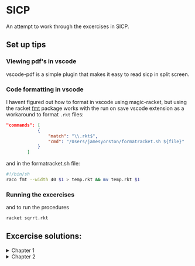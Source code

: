 # SICP

An attempt to work through the excercises in SICP.

## Set up tips

### **Viewing pdf's in vscode**

vscode-pdf is a simple plugin that makes it easy to read sicp in split screen.

### **Code formatting in vscode**

I havent figured out how to format in vscode using magic-racket, but using the racket [fmt](https://pkgs.racket-lang.org/package/fmt) package works with the run on save vscode extension as a workaround to format `.rkt` files:

```json
"commands": [
            {
                "match": "\\.rkt$",
                "cmd": "/Users/jamesyorston/formatracket.sh ${file}"
            }
        ]
```

and in the formatracket.sh file:

```bash
#!/bin/sh
raco fmt --width 40 $1 > temp.rkt && mv temp.rkt $1
```

### **Running the excercises**

and to run the procedures

```bash
racket sqrrt.rkt
```

## Excercise solutions:

<details>
  <summary> Chapter 1 </summary>

- [Exercise 1.1: Basics of Lisp/Scheme Expressions](Chapter1/exercises/ex1-1.md)
- [Exercise 1.2: Complex Expressions and Operator Precedence](Chapter1/exercises/ex1-2.md)
- [Exercise 1.3: Defining and Calling Simple Functions](Chapter1/exercises/ex1-3.md)
- [Exercise 1.4: Understanding Control Flow and Conditionals](Chapter1/exercises/ex1-4.md)
- [Exercise 1.5: Exploring Evaluation Strategies: Applicative vs. Normal Order](Chapter1/exercises/ex1-5.md)
- [Exercise 1.6: Understanding Recursive Procedures](Chapter1/exercises/ex1-6.md)
- [Exercise 1.7: Improving Algorithms: Square Root Approximation](Chapter1/exercises/ex1-7.md)
- [Exercise 1.8: Implementing Newton's Method for Cube Roots](Chapter1/exercises/ex1-8.md)
- [Exercise 1.9: Recursive vs. Iterative Process in Function Definitions](Chapter1/exercises/ex1-9.md)
- [Exercise 1.10: Analyzing Recursive Functions and Computational Complexity](Chapter1/exercises/ex1-10.md)
- [Exercise 1.11: Writing Recursive and Iterative Functions for Series](Chapter1/exercises/ex1-11.md)
- [Exercise 1.12: Implementing the Pascal's Triangle](Chapter1/exercises/ex1-12.md)
- [Exercise 1.13: Proving Properties of Recursive Sequences: Fibonacci Sequence](Chapter1/exercises/ex1-13.md)
- [Exercise 1.14: Analyzing the "count-change" Procedure](Chapter1/exercises/ex1-14.md)
- [Exercise 1.15: Approximating the Cube Root](Chapter1/exercises/ex1-15.md)
- [Exercise 1.16: Improving the Approximation of the Square Root](Chapter1/exercises/ex1-16.md)
- [Exercise 1.17: Expanding the Exponentiation Function](Chapter1/exercises/ex1-17.md)
- [Exercise 1.18: Logarithmic iterative multiplication procedure](Chapter1/exercises/ex1-18.md)
- [Exercise 1.19: Algorithm to compute the Fibonacci numbers using an iterative process efficiently](Chapter1/exercises/ex1-19.md)
- [Exercise 1.20: The Impact of Evaluation Strategies on Procedure Efficiency](Chapter1/exercises/ex1-20.md)
- [Exercise 1.21: Find the smallest divisor](Chapter1/exercises/ex1-21.md)
- [Exercise 1.22: Use the smallest-divisor procedure to find the smallest divisors](Chapter1/exercises/ex1-22.md)
- [Exercise 1.23: Optimise the smallest-divisor procedure](Chapter1/exercises/ex1-23.md)
- [Exercise 1.24: The Fermat Test](Chapter1/exercises/ex1-24.md)
- [Exercise 1.25: `expmod` using `fast-expt` and large intermediataries](Chapter1/exercises/ex1-25.md)
- [Exercise 1.26: Linear and logarithmic procedures](Chapter1/exercises/ex1-26.md)
- [Exercise 1.27: Carmichael numbers](Chapter1/exercises/ex1-27.md)
- [Exercise 1.28: Miller-rabin test for primality](Chapter1/exercises/ex1-28.md)
- [Exercise 1.29: Simpsons Rule](Chapter1/exercises/ex1-29.md)
- [Exercise 1.30: Iterative recursion for numerical integration](Chapter1/exercises/ex1-30.md)
- [Exercise 1.31: Iterative and recursive product procedures](Chapter1/exercises/ex1-31.md)
- [Exercise 1.32: Create recursive and iterative general accumulate procedure](Chapter1/exercises/ex1-32.md)
- [Exercise 1.33: Adding conditionals to the iterative general accumulate procedures](Chapter1/exercises/ex1-33.md)
- [Exercise 1.34: Constructing Procedures Using Lambda](Chapter1/exercises/ex1-34.md)
- [Exercise 1.35: Golden Ratio fixed point procedure](Chapter1/exercises/ex1-35.md)
- [Exercise 1.36: Using the fixed point procedure with logarithms](Chapter1/exercises/ex1-36.md)
- [Exercise 1.37: Infinite continued fractions with let](Chapter1/exercises/ex1-37.md)
- [Exercise 1.38: Euler's Continued Fraction Expansion](Chapter1/exercises/ex1-38.md)
- [Exercise 1.39: Lamberts tangent function](Chapter1/exercises/ex1-39.md)
- [Exercise 1.40: Cubic producure with newtons method](Chapter1/exercises/ex1-40.md)
- [Exercise 1.41: Double procedure to apply a procedure twice](Chapter1/exercises/ex1-41.md)
- [Exercise 1.42: Compose function for simple composition](Chapter1/exercises/ex1-42.md)
- [Exercise 1.43: Repeated functional composition](Chapter1/exercises/ex1-43.md)
- [Exercise 1.44: N-Fold Smoothing of a Function](Chapter1/exercises/ex1-44.md)
- [Exercise 1.45: Finding nth Roots with Fixed-Point Iteration and Average Damping](Chapter1/exercises/ex1-45.md)
- [Exercise 1.46: Iterative improvement function](Chapter1/exercises/ex1-46.md)

</details>

<details>
  <summary> Chapter 2 </summary>

- [Exercise 2.1: Make a rational constructor](Chapter2/exercises/ex2-1.md)
- [Exercise 2.2: Calculating Midpoint of a Segment in Scheme](Chapter2/exercises/ex2-2.md)
- [Exercise 2.3: Create rectangles](Chapter2/exercises/ex2-3.md)
- [Exercise 2.4: Alternative CDR and CAR functions](Chapter2/exercises/ex2-4.md)
- [Exercise 2.5: Cons, Car and CDR functions for $2^{a}3^{b}$ ](Chapter2/exercises/ex2-5.md)
- [Exercise 2.6: Defining one and two using _church calculus_ ](Chapter2/exercises/ex2-6.md)
- [Exercise 2.7: Define upper and lower bound selectors](Chapter2/exercises/ex2-7.md)
- [Exercise 2.8: Define a procedure to calculate the difference between two `intervals`](Chapter2/exercises/ex2-8.md)
- [Exercise 2.9: width of `intervals`](Chapter2/exercises/ex2-9.md)
- [Exercise 2.10: Divide by zero error handling for interval division](Chapter2/exercises/ex2-10.md)
- [Exercise 2.11: Testing different scenarios for `mul-interval`](Chapter2/exercises/ex2-11.md)
- [Exercise 2.12: `make-center-percent` interval constructor](Chapter2/exercises/ex2-12.md)
- [Exercise 2.13: Approximate percentage tolerance of the product of two intervals](Chapter2/exercises/ex2-13.md)
- [Exercise 2.14: Investigating the ambiguity of interval arithmetic](Chapter2/exercises/ex2-14.md)
- [Exercise 2.15: Analyzing the Precision of Equivalent Algebraic Expressions in Interval Arithmetic ](Chapter2/exercises/ex2-15.md)
- [Exercise 2.16: Challenges and Limitations of Interval Arithmetic](Chapter2/exercises/ex2-16.md)
- [Exercise 2.17: Last pair procedure](Chapter2/exercises/ex2-17.md)
- [Exercise 2.18: List reverse procedure](Chapter2/exercises/ex2-18.md)
- [Exercise 2.19: modifying the count-change procedure to handle currency denominations](Chapter2/exercises/ex2-19.md)
- [Exercise 2.20: Using dot-tail notation with procedures](Chapter2/exercises/ex2-20.md)
- [Exercise 2.21: Using map to square a list of integers](Chapter2/exercises/ex2-21.md)
- [Exercise 2.22: List construction with iteration](Chapter2/exercises/ex2-22.md)
- [Exercise 2.23: `for-each` procedure](Chapter2/exercises/ex2-23.md)
- [Exercise 2.24: Representing lists of lists](Chapter2/exercises/ex2-24.md)
- [Exercise 2.25: Using car and cdr to traverse nested lists](Chapter2/exercises/ex2-25.md)
- [Exercise 2.26: Difference between `cons`, `append` and `list` for grouping lists](Chapter2/exercises/ex2-26.md)
- [Exercise 2.27: `deep-reverse` procedure to re-order lists](Chapter2/exercises/ex2-27.md)
- [Exercise 2.28: `fringe` procedure to simplify lists](Chapter2/exercises/ex2-28.md)
- [Exercise 2.29: Binary mobile torque balance](Chapter2/exercises/ex2-29.md)
- [Exercise 2.30: `square-tree` procedure](Chapter2/exercises/ex2-30.md)
- [Exercise 2.31: refactoring `square-tree` procedure to be `tree-map`](Chapter2/exercises/ex2-31.md)
- [Exercise 2.32: Procedure to create subsets of a list](Chapter2/exercises/ex2-32.md)
- [Exercise 2.33: list-manipulation operations as accumulation procedures](Chapter2/exercises/ex2-33.md)
- [Exercise 2.34: Horner's rule procedure](Chapter2/exercises/ex2-34.md)
- [Exercise 2.35: `count-leaves` accumulator procedure](Chapter2/exercises/ex2-35.md)
- [Exercise 2.36: `accumulate-n` procedure](Chapter2/exercises/ex2-36.md)
- [Exercise 2.37: representing vectors as sequences](Chapter2/exercises/ex2-37.md)
- [Exercise 2.38: `fold-right` and `fold-left` procedures](Chapter2/exercises/ex2-38.md)
- [Exercise 2.39: `reverse` procedure with `fold-right` & `fold-left`](Chapter2/exercises/ex2-39.md)
- [Exercise 2.40: simplify the `make-sum-pair` procedure](Chapter2/exercises/ex2-40.md)
- [Exercise 2.41: procedure to find all ordered triples of distinct positive integers $i$, $j$, and $k$ less than or equal to a given integer $n$ and $sum$ to given integer $s$.](Chapter2/exercises/ex2-41.md)

</details>
